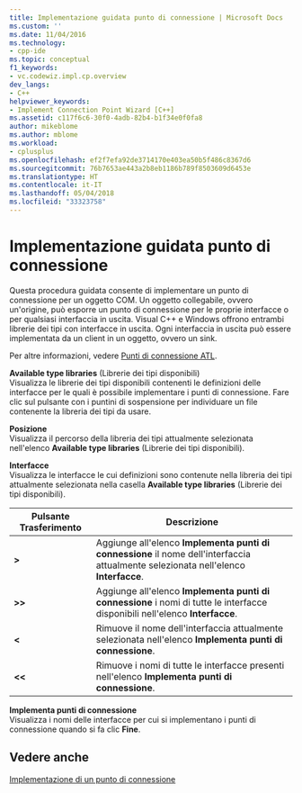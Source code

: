 ```yaml
---
title: Implementazione guidata punto di connessione | Microsoft Docs
ms.custom: ''
ms.date: 11/04/2016
ms.technology:
- cpp-ide
ms.topic: conceptual
f1_keywords:
- vc.codewiz.impl.cp.overview
dev_langs:
- C++
helpviewer_keywords:
- Implement Connection Point Wizard [C++]
ms.assetid: c117f6c6-30f0-4adb-82b4-b1f34e0f0fa8
author: mikeblome
ms.author: mblome
ms.workload:
- cplusplus
ms.openlocfilehash: ef2f7efa92de3714170e403ea50b5f486c8367d6
ms.sourcegitcommit: 76b7653ae443a2b8eb1186b789f8503609d6453e
ms.translationtype: HT
ms.contentlocale: it-IT
ms.lasthandoff: 05/04/2018
ms.locfileid: "33323758"
---
```

# <a name="implement-connection-point-wizard"></a>Implementazione guidata punto di connessione
Questa procedura guidata consente di implementare un punto di connessione per un oggetto COM. Un oggetto collegabile, ovvero un'origine, può esporre un punto di connessione per le proprie interfacce o per qualsiasi interfaccia in uscita. Visual C++ e Windows offrono entrambi librerie dei tipi con interfacce in uscita. Ogni interfaccia in uscita può essere implementata da un client in un oggetto, ovvero un sink.  
  
 Per altre informazioni, vedere [Punti di connessione ATL](../atl/atl-connection-points.md).  
  
 **Available type libraries** (Librerie dei tipi disponibili)  
 Visualizza le librerie dei tipi disponibili contenenti le definizioni delle interfacce per le quali è possibile implementare i punti di connessione. Fare clic sul pulsante con i puntini di sospensione per individuare un file contenente la libreria dei tipi da usare.  
  
 **Posizione**  
 Visualizza il percorso della libreria dei tipi attualmente selezionata nell'elenco **Available type libraries** (Librerie dei tipi disponibili).  
  
 **Interfacce**  
 Visualizza le interfacce le cui definizioni sono contenute nella libreria dei tipi attualmente selezionata nella casella **Available type libraries** (Librerie dei tipi disponibili).  
  
|Pulsante Trasferimento|Descrizione|  
|---------------------|-----------------|  
|**>**|Aggiunge all'elenco **Implementa punti di connessione** il nome dell'interfaccia attualmente selezionata nell'elenco **Interfacce**.|  
|**>>**|Aggiunge all'elenco **Implementa punti di connessione** i nomi di tutte le interfacce disponibili nell'elenco **Interfacce**.|  
|**<**|Rimuove il nome dell'interfaccia attualmente selezionata nell'elenco **Implementa punti di connessione**.|  
|**<<**|Rimuove i nomi di tutte le interfacce presenti nell'elenco **Implementa punti di connessione**.|  
  
 **Implementa punti di connessione**  
 Visualizza i nomi delle interfacce per cui si implementano i punti di connessione quando si fa clic **Fine**.  
  
## <a name="see-also"></a>Vedere anche  
 [Implementazione di un punto di connessione](../ide/implementing-a-connection-point-visual-cpp.md)